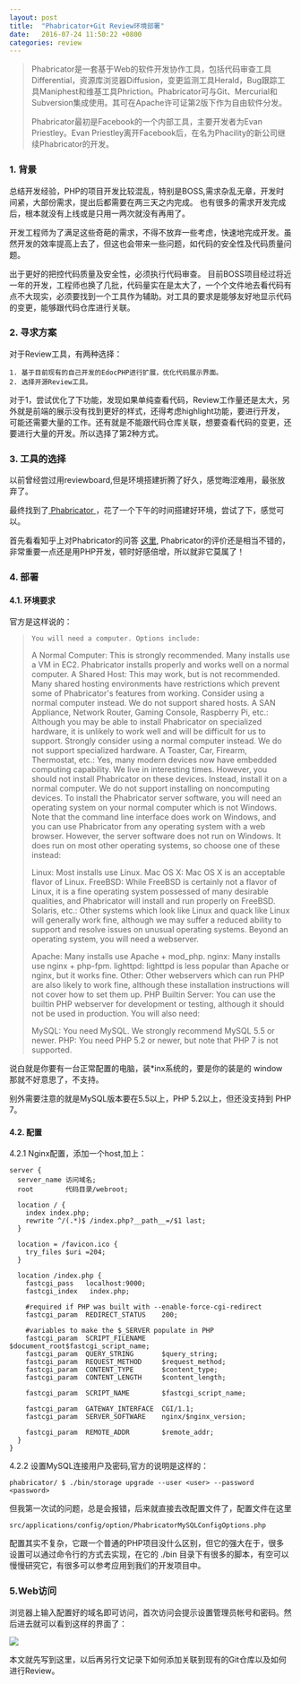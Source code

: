 ```yaml
---
layout: post
title:  "Phabricator+Git Review环境部署"
date:   2016-07-24 11:50:22 +0800
categories: review
---
```


> Phabricator是一套基于Web的软件开发协作工具，包括代码审查工具Differential，资源库浏览器Diffusion，变更监测工具Herald，Bug跟踪工具Maniphest和维基工具Phriction。Phabricator可与Git、Mercurial和Subversion集成使用。其可在Apache许可证第2版下作为自由软件分发。
> 
> Phabricator最初是Facebook的一个内部工具，主要开发者为Evan Priestley。Evan Priestley离开Facebook后，在名为Phacility的新公司继续Phabricator的开发。

### 1. 背景

总结开发经验，PHP的项目开发比较混乱，特别是BOSS,需求杂乱无章，开发时间紧，大部份需求，提出后都需要在两三天之内完成。 也有很多的需求开发完成后，根本就没有上线或是只用一两次就没有再用了。

开发工程师为了满足这些奇葩的需求，不得不放弃一些考虑，快速地完成开发。虽然开发的效率提高上去了，但这也会带来一些问题，如代码的安全性及代码质量问题。

出于更好的把控代码质量及安全性，必须执行代码审查。 目前BOSS项目经过将近一年的开发，工程师也换了几批，代码量实在是太大了，一个个文件地去看代码有点不大现实，必须要找到一个工具作为辅助。对工具的要求是能够友好地显示代码的变更，能够跟代码仓库进行关联。

### 2. 寻求方案

对于Review工具，有两种选择：

	1. 基于目前现有的自己开发的EdocPHP进行扩展，优化代码展示界面。
	2. 选择开源Review工具。

对于1，尝试优化了下功能，发现如果单纯查看代码，Review工作量还是太大，另外就是前端的展示没有找到更好的样式，还得考虑highlight功能，要进行开发，可能还需要大量的工作。还有就是不能跟代码仓库关联，想要查看代码的变更，还要进行大量的开发。所以选择了第2种方式。

### 3. 工具的选择

以前曾经尝过用reviewboard,但是环境搭建折腾了好久，感觉晦涩难用，最张放弃了。

最终找到了[ Phabricator ](https://www.phacility.com/)，花了一个下午的时间搭建好环境，尝试了下，感觉可以。

首先看看知乎上对Phabricator的问答 [这里](https://www.zhihu.com/question/19977889), Phabricator的评价还是相当不错的，非常重要一点还是用PHP开发，顿时好感倍增，所以就非它莫属了！

### 4. 部署

#### 4.1. 环境要求

官方是这样说的：

> 
>     You will need a computer. Options include:
> 
> 	A Normal Computer: This is strongly recommended. Many installs use a VM in EC2. Phabricator installs properly and works well on a normal computer.
> 	A Shared Host: This may work, but is not recommended. Many shared hosting environments have restrictions which prevent some of Phabricator's features from working. Consider using a normal computer instead. We do not support shared hosts.
> 	A SAN Appliance, Network Router, Gaming Console, Raspberry Pi, etc.: Although you may be able to install Phabricator on specialized hardware, it is unlikely to work well and will be difficult for us to support. Strongly consider using a normal computer instead. We do not support specialized hardware.
> 	A Toaster, Car, Firearm, Thermostat, etc.: Yes, many modern devices now have embedded computing capability. We live in interesting times. However, you should not install Phabricator on these devices. Instead, install it on a normal computer. We do not support installing on noncomputing devices.
> 	To install the Phabricator server software, you will need an operating system on your normal computer which is not Windows. Note that the command line interface does work on Windows, and you can use Phabricator from any operating system with a web browser. However, the server software does not run on Windows. It does run on most other operating systems, so choose one of these instead:
> 	
> 	Linux: Most installs use Linux.
> 	Mac OS X: Mac OS X is an acceptable flavor of Linux.
> 	FreeBSD: While FreeBSD is certainly not a flavor of Linux, it is a fine operating system possessed of many desirable qualities, and Phabricator will install and run properly on FreeBSD.
> 	Solaris, etc.: Other systems which look like Linux and quack like Linux will generally work fine, although we may suffer a reduced ability to support and resolve issues on unusual operating systems.
> 	Beyond an operating system, you will need a webserver.
> 	
> 	Apache: Many installs use Apache + mod_php.
> 	nginx: Many installs use nginx + php-fpm.
> 	lighttpd: lighttpd is less popular than Apache or nginx, but it works fine.
> 	Other: Other webservers which can run PHP are also likely to work fine, although these installation instructions will not cover how to set them up.
> 	PHP Builtin Server: You can use the builtin PHP webserver for development or testing, although it should not be used in production.
> 	You will also need:
> 	
> 	MySQL: You need MySQL. We strongly recommend MySQL 5.5 or newer.
> 	PHP: You need PHP 5.2 or newer, but note that PHP 7 is not supported.

说白就是你要有一台正常配置的电脑，装*inx系统的，要是你的装是的 window 那就不好意思了，不支持。

别外需要注意的就是MySQL版本要在5.5以上，PHP 5.2以上，但还没支持到 PHP 7。

#### 4.2. 配置

4.2.1 Nginx配置，添加一个host,加上：
	
	
	server {
	  server_name 访问域名;
	  root        代码目录/webroot;
	
	  location / {
	    index index.php;
	    rewrite ^/(.*)$ /index.php?__path__=/$1 last;
	  }
	
	  location = /favicon.ico {
	    try_files $uri =204;
	  }
	
	  location /index.php {
	    fastcgi_pass   localhost:9000;
	    fastcgi_index   index.php;
	
	    #required if PHP was built with --enable-force-cgi-redirect
	    fastcgi_param  REDIRECT_STATUS    200;
	
	    #variables to make the $_SERVER populate in PHP
	    fastcgi_param  SCRIPT_FILENAME    $document_root$fastcgi_script_name;
	    fastcgi_param  QUERY_STRING       $query_string;
	    fastcgi_param  REQUEST_METHOD     $request_method;
	    fastcgi_param  CONTENT_TYPE       $content_type;
	    fastcgi_param  CONTENT_LENGTH     $content_length;
	
	    fastcgi_param  SCRIPT_NAME        $fastcgi_script_name;
	
	    fastcgi_param  GATEWAY_INTERFACE  CGI/1.1;
	    fastcgi_param  SERVER_SOFTWARE    nginx/$nginx_version;
	
	    fastcgi_param  REMOTE_ADDR        $remote_addr;
	  }
	}


4.2.2 设置MySQL连接用户及密码,官方的说明是这样的：

	phabricator/ $ ./bin/storage upgrade --user <user> --password <password>

但我第一次试的问题，总是会报错，后来就直接去改配置文件了，配置文件在这里
	
	src/applications/config/option/PhabricatorMySQLConfigOptions.php 

配置其实不复杂，它跟一个普通的PHP项目没什么区别，但它的强大在于，很多设置可以通过命令行的方式去实现，在它的 ./bin 目录下有很多的脚本，有空可以慢慢研究它，有很多可以参考应用到我们的开发项目中。

### 5.Web访问

浏览器上输入配置好的域名即可访问，首次访问会提示设置管理员帐号和密码。然后进去就可以看到这样的界面了：

![](http://i.imgur.com/BzENz15.png)


本文就先写到这里，以后再另行文记录下如何添加关联到现有的Git仓库以及如何进行Review。






	








